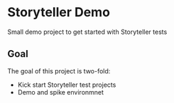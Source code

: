 # Storyteller Demo

Small demo project to get started with Storyteller tests

## Goal

The goal of this project is two-fold:

- Kick start Storyteller test projects
- Demo and spike environmnet

